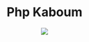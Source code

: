 <h1 align="center">Php Kaboum</h1>
<p align="center">
  <img src="https://media.tenor.com/images/8d8a46b69984a42dab33c69a3155b50a/tenor.gif">
</p>
